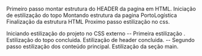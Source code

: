 Primeiro passo montar estrutura do HEADER da pagina em HTML.
Iniciação de estilização  do topo
Montando estrutura da pagina PortoLogística
Finalização da estrutura HTML
Proximo passo estilização no css.

Iniciando estilização  do projeto no CSS externo
-- Primeira estilização .
Estilização do topo concluida.
Estilização de header concluida.
-- Segundo passo estilização dos conteúdo principal.
Estilização da seção main.  